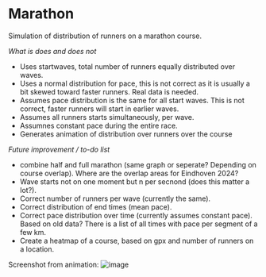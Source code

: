 # Marathon
Simulation of distribution of runners on a marathon course.

_What is does and does not_
- Uses startwaves, total number of runners equally distributed over waves.
- Uses a normal distribution for pace, this is not correct as it is usually a bit skewed toward faster runners. Real data is needed.
- Assumes pace distribution is the same for all start waves. This is not correct, faster runners will start in earlier waves.
- Assumes all runners starts simultaneously, per wave. 
- Assumnes constant pace during the entire race.
- Generates animation of distribution over runners over the course
 
_Future improvement / to-do list_
- combine half and full marathon (same graph or seperate? Depending on course overlap). Where are the overlap areas for Eindhoven 2024?
- Wave starts not on one moment but n per secnond (does this matter a lot?).
- Correct number of runners per wave (currently the same).
- Correct distribution of end times (mean pace).
- Correct pace distribution over time (currently assumes constant pace). Based on old data? There is a list of all times with pace per segment of a few km.
- Create a heatmap of a course, based on gpx and number of runners on a location.

Screenshot from animation:
![image](https://github.com/user-attachments/assets/a6059428-960b-4ee8-9cd6-e2f3ceae6930)




